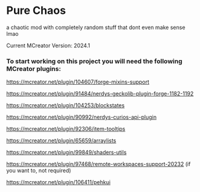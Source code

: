 # Pure Chaos
a chaotic mod with completely random stuff that dont even make sense lmao

Current MCreator Version: 2024.1
### To start working on this project you will need the following MCreator plugins:
https://mcreator.net/plugin/104607/forge-mixins-support

https://mcreator.net/plugin/91484/nerdys-geckolib-plugin-forge-1182-1192

https://mcreator.net/plugin/104253/blockstates 

https://mcreator.net/plugin/90992/nerdys-curios-api-plugin

https://mcreator.net/plugin/92306/item-tooltips

https://mcreator.net/plugin/65659/arraylists

https://mcreator.net/plugin/99849/shaders-utils

https://mcreator.net/plugin/97468/remote-workspaces-support-20232 (if you want to, not required)

https://mcreator.net/plugin/106411/pehkui
